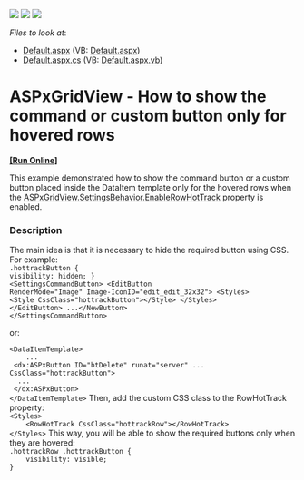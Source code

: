 <!-- default badges list -->
![](https://img.shields.io/endpoint?url=https://codecentral.devexpress.com/api/v1/VersionRange/128535570/17.1.3%2B)
[![](https://img.shields.io/badge/Open_in_DevExpress_Support_Center-FF7200?style=flat-square&logo=DevExpress&logoColor=white)](https://supportcenter.devexpress.com/ticket/details/T529995)
[![](https://img.shields.io/badge/📖_How_to_use_DevExpress_Examples-e9f6fc?style=flat-square)](https://docs.devexpress.com/GeneralInformation/403183)
<!-- default badges end -->
<!-- default file list -->
*Files to look at*:

* [Default.aspx](./CS/Default.aspx) (VB: [Default.aspx](./VB/Default.aspx))
* [Default.aspx.cs](./CS/Default.aspx.cs) (VB: [Default.aspx.vb](./VB/Default.aspx.vb))
<!-- default file list end -->
# ASPxGridView - How to show the command or custom button only for hovered rows
<!-- run online -->
**[[Run Online]](https://codecentral.devexpress.com/t529995/)**
<!-- run online end -->


This example demonstrated how to show the command button or a custom button placed inside the DataItem template only for the hovered rows when the <a href="https://documentation.devexpress.com/#AspNet/DevExpressWebASPxGridViewBehaviorSettings_EnableRowHotTracktopic">ASPxGridView.SettingsBehavior.EnableRowHotTrack</a> property is enabled. <br>


<h3>Description</h3>

The main idea is that it is necessary to hide the required button using CSS. For example:<br>
<code lang="css">.hottrackButton {
    visibility: hidden;
}</code>
<br>
<code lang="aspx">&lt;SettingsCommandButton&gt;
    &lt;EditButton RenderMode="Image" Image-IconID="edit_edit_32x32"&gt;
        &lt;Styles&gt;
            &lt;Style CssClass="hottrackButton"&gt;&lt;/Style&gt;
        &lt;/Styles&gt;
    &lt;/EditButton&gt;
    ...&lt;/NewButton&gt;
&lt;/SettingsCommandButton&gt;</code>
<p>or:</p>
<code lang="aspx">&lt;DataItemTemplate&gt;
    ...
 &lt;dx:ASPxButton ID="btDelete" runat="server" ... CssClass="hottrackButton"&gt;
  ...
 &lt;/dx:ASPxButton&gt; 
&lt;/DataItemTemplate&gt;</code>
Then, add the custom CSS class to the&nbsp;RowHotTrack property:<br>
<code lang="aspx">&lt;Styles&gt;
    &lt;RowHotTrack CssClass="hottrackRow"&gt;&lt;/RowHotTrack&gt;
&lt;/Styles&gt;</code>
This way, you will be able to show the required buttons only when they are hovered:<br>
<code lang="css">.hottrackRow .hottrackButton {
    visibility: visible;
}</code>

<br/>


